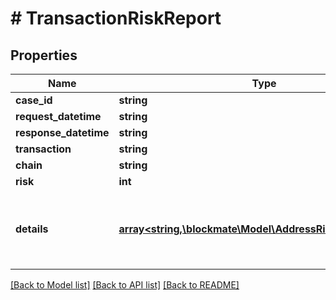 # # TransactionRiskReport

## Properties

Name | Type | Description | Notes
------------ | ------------- | ------------- | -------------
**case_id** | **string** |  | [optional]
**request_datetime** | **string** |  | [optional]
**response_datetime** | **string** |  | [optional]
**transaction** | **string** |  | [optional]
**chain** | **string** |  |
**risk** | **int** |  |
**details** | [**array<string,\blockmate\Model\AddressRiskReportDetails>**](AddressRiskReportDetails.md) | Keys are addresses from transaction inputs or outputs |

[[Back to Model list]](../../README.md#models) [[Back to API list]](../../README.md#endpoints) [[Back to README]](../../README.md)
